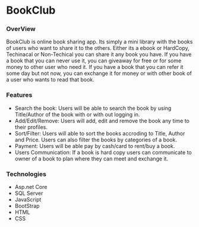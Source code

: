 # BookClub

### OverView
   BookClub is online book sharing app. Its simply a mini library with the books of users who want to share it to the others. Either its a ebook or HardCopy, Techinacal or Non-Techical you can share it any book you have. If you have a book that you can never use it, you can giveaway for free or for some money to other user who need it. If you have a book that you can refer it some day but not now, you can exchange it for money or with other book of a user who wants to read that book.


### Features
* Search the book:  Users will be able to search the book by using Title/Author of the book with or with out logging in.
* Add/Edit/Remove: Users will add, edit and remove the book any time to their profiles.
* Sort/Filter: Users will able to sort the books accroding to Title, Author and Price. Users can also filter the books by categories of a book.
* Payment: Users will be able pay by cash/card to rent/buy a book.
* Users Communication: If a book is hard copy users can communicate to owner of a book to plan where they can meet and exchange it.

### Technologies
* Asp.net Core
* SQL Server
* JavaScript
* BootStrap
* HTML
* CSS

